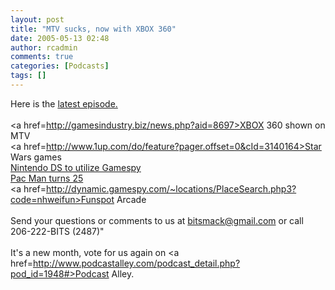 ```yaml
---
layout: post
title: "MTV sucks, now with XBOX 360"
date: 2005-05-13 02:48
author: rcadmin
comments: true
categories: [Podcasts]
tags: []
---
```

Here is the <a href=http://www.bitsmack.com/dl/BSPC-050512.mp3>latest episode.</a><br />
<br />
<a href=http://gamesindustry.biz/news.php?aid=8697>XBOX 360 shown on MTV</a><br />
<a href=http://www.1up.com/do/feature?pager.offset=0&cId=3140164>Star Wars games</a><br />
<a href=http://ds.ign.com/articles/611/611384p1.html>Nintendo DS to utilize Gamespy</a><br />
<a href=http://money.cnn.com/2005/05/10/commentary/game_over/column_gaming/index.htm>Pac Man turns 25</a><br />
<a href=http://dynamic.gamespy.com/~locations/PlaceSearch.php3?code=nhweifun>Funspot Arcade</a><br />
<br />
Send your questions or comments to us at bitsmack@gmail.com or call 206-222-BITS (2487)"<br />
<br />
It's a new month, vote for us again on <a href=http://www.podcastalley.com/podcast_detail.php?pod_id=1948#>Podcast Alley.</a>
